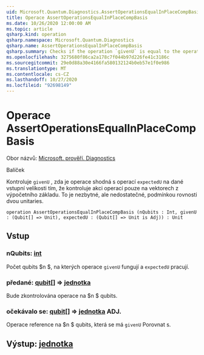 ```yaml
---
uid: Microsoft.Quantum.Diagnostics.AssertOperationsEqualInPlaceCompBasis
title: Operace AssertOperationsEqualInPlaceCompBasis
ms.date: 10/26/2020 12:00:00 AM
ms.topic: article
qsharp.kind: operation
qsharp.namespace: Microsoft.Quantum.Diagnostics
qsharp.name: AssertOperationsEqualInPlaceCompBasis
qsharp.summary: Checks if the operation `givenU` is equal to the operation `expectedU` on the given input size  by checking the action of the operations only on the vectors from the computational basis. This is a necessary, but not sufficient, condition for the equality of two unitaries.
ms.openlocfilehash: 3275680f86ca2a178c7f044b97d226fe41c3186c
ms.sourcegitcommit: 29e0d88a30e4166fa580132124b0eb57e1f0e986
ms.translationtype: MT
ms.contentlocale: cs-CZ
ms.lasthandoff: 10/27/2020
ms.locfileid: "92698149"
---
```

# <a name="assertoperationsequalinplacecompbasis-operation"></a>Operace AssertOperationsEqualInPlaceCompBasis

Obor názvů: [Microsoft. prověří. Diagnostics](xref:Microsoft.Quantum.Diagnostics)

Balíček [](https://nuget.org/packages/)


Kontroluje `givenU` , zda je operace shodná s operací `expectedU` na dané vstupní velikosti tím, že kontroluje akci operací pouze na vektorech z výpočetního základu.
To je nezbytné, ale nedostatečné, podmínkou rovnosti dvou unitaries.

```qsharp
operation AssertOperationsEqualInPlaceCompBasis (nQubits : Int, givenU : (Qubit[] => Unit), expectedU : (Qubit[] => Unit is Adj)) : Unit
```


## <a name="input"></a>Vstup

### <a name="nqubits--int"></a>nQubits: [int](xref:microsoft.quantum.lang-ref.int)

Počet qubits $n $, na kterých operace `givenU` fungují a `expectedU` pracují.


### <a name="givenu--qubit--unit"></a>předané: [qubit](xref:microsoft.quantum.lang-ref.qubit)[] => [jednotka](xref:microsoft.quantum.lang-ref.unit) 

Bude zkontrolována operace na $n $ qubits.


### <a name="expectedu--qubit--unit-adj"></a>očekávalo se: [qubit](xref:microsoft.quantum.lang-ref.qubit)[] => [jednotka](xref:microsoft.quantum.lang-ref.unit) ADJ.

Operace reference na $n $ qubits, která se má `givenU` Porovnat s.



## <a name="output--unit"></a>Výstup: [jednotka](xref:microsoft.quantum.lang-ref.unit)

